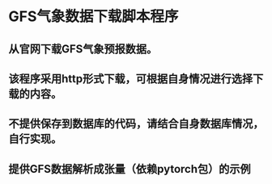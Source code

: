# GFS气象数据下载脚本程序
## 从官网下载GFS气象预报数据。
## 该程序采用http形式下载，可根据自身情况进行选择下载的内容。
## 不提供保存到数据库的代码，请结合自身数据库情况，自行实现。
## 提供GFS数据解析成张量（依赖pytorch包）的示例
